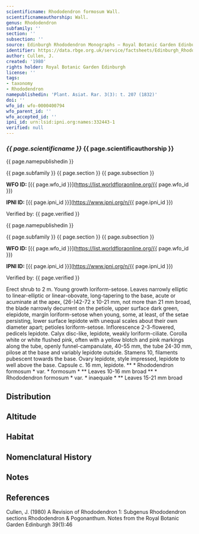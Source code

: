 ```yaml
---
scientificname: Rhododendron formosum Wall.
scientificnameauthorship: Wall.
genus: Rhododendron
subfamily: ''
section: ''
subsection: ''
source: Edinburgh Rhododendron Monographs – Royal Botanic Garden Edinburgh
identifier: https://data.rbge.org.uk/service/factsheets/Edinburgh_Rhododendron_Monographs.xhtml
author: Cullen, J.
created: '1980'
rights holder: Royal Botanic Garden Edinburgh
license: ''
tags:
- taxonomy
- Rhododendron
namepublishedin: 'Plant. Asiat. Rar. 3(3): t. 207 (1832)'
doi: ''
wfo_id: wfo-0000400794
wfo_parent_id: ''
wfo_accepted_id: ''
ipni_id: urn:lsid:ipni.org:names:332443-1
verified: null
---
```

### _{{ page.scientificname }}_ {{ page.scientificauthorship }}
 {{ page.namepublishedin }}

{{ page.subfamily }} {{ page.section }} {{ page.subsection }}

**WFO ID:** [{{ page.wfo_id }}](https://list.worldfloraonline.org/{{ page.wfo_id }})

**IPNI ID:** [{{ page.ipni_id }}](https://www.ipni.org/n/{{ page.ipni_id }})

Verified by: {{ page.verified }}

 {{ page.namepublishedin }}

{{ page.subfamily }} {{ page.section }} {{ page.subsection }}

**WFO ID:** [{{ page.wfo_id }}](https://list.worldfloraonline.org/{{ page.wfo_id }})

**IPNI ID:** [{{ page.ipni_id }}](https://www.ipni.org/n/{{ page.ipni_id }})

Verified by: {{ page.verified }}



Erect shrub to 2 m. Young growth loriform-setose. Leaves narrowly elliptic to linear-elliptic or linear-obovate, long-tapering to the base, acute or acuminate at the apex, (26-)42-72 x 10-21 mm, not more than 21 mm broad, the blade narrowly decurrent on the petiole, upper surface dark green, elepidote, margin loriform-setose when young, some, at least, of the setae persisting, lower surface lepidote with unequal scales about their own diameter apart; petioles loriform-setose. Inflorescence 2-3-flowered, pedicels lepidote. Calyx disc-like, lepidote, weakly loriform-ciliate. Corolla white or white flushed pink, often with a yellow blotch and pink markings along the tube, openly funnel-campanulate, 40-55 mm, the tube 24-30 mm, pilose at the base and variably lepidote outside. Stamens 10, filaments pubescent towards the base. Ovary lepidote, style impressed, lepidote to well above the base. Capsule c. 16 mm, lepidote. ** * Rhododendron formosum * var. * formosum * ** Leaves 10-16 mm broad ** * Rhododendron formosum * var. * inaequale * ** Leaves 15-21 mm broad

## Distribution


## Altitude


## Habitat


## Nomenclatural History

                       
## Notes


## References

Cullen, J. (1980) A Revision of Rhododendron 1: Subgenus Rhododendron sections Rhododendron & Pogonanthum. Notes from the Royal Botanic Garden Edinburgh 39(1):46

